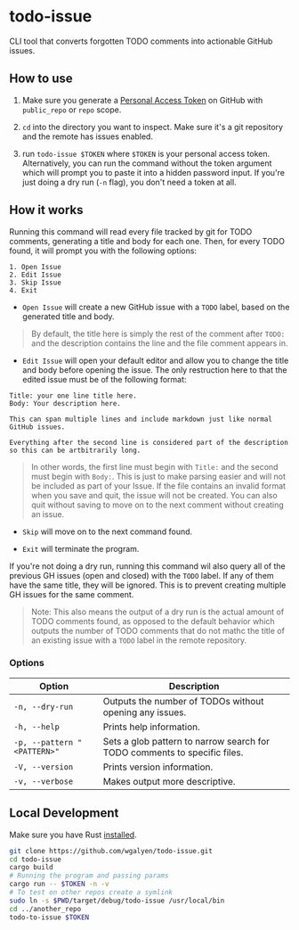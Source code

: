 # todo-issue

CLI tool that converts forgotten TODO comments into actionable GitHub issues.

## How to use

1. Make sure you generate a [Personal Access Token](https://github.com/settings/tokens/new) on GitHub with `public_repo` or `repo` scope.

2. `cd` into the directory you want to inspect. Make sure it's a git repository and the remote has issues enabled.

3. run `todo-issue $TOKEN` where `$TOKEN` is your personal access token. Alternatively, you can run the command without the token argument which will prompt you to paste it into a hidden password input. If you're just doing a dry run (`-n` flag), you don't need a token at all.

## How it works

Running this command will read every file tracked by git for TODO comments, generating a title and body for each one. Then, for every TODO found, it will prompt you with the following options:
```
1. Open Issue
2. Edit Issue
3. Skip Issue
4. Exit
```

- `Open Issue` will create a new GitHub issue with a `TODO` label, based on the generated title and body.

> By default, the title here is simply the rest of the comment after `TODO:` and the description contains the line and the file comment appears in.

- `Edit Issue` will open your default editor and allow you to change the title and body before opening the issue. The only restruction here to that the edited issue must be of the following format:
```
Title: your one line title here.
Body: Your description here.

This can span multiple lines and include markdown just like normal GitHub issues.

Everything after the second line is considered part of the description so this can be artbitrarily long.
```
> In other words, the first line must begin with `Title:` and the second must begin with `Body:`. This is just to make parsing easier and will not be included as part of your Issue. If the file contains an invalid format when you save and quit, the issue will not be created. You can also quit without saving to move on to the next comment without creating an issue.

- `Skip` will move on to the next command found.

- `Exit` will terminate the program.

If you're not doing a dry run, running this command wil also query all of the previous GH issues (open and closed) with the `TODO` label. If any of them have the same title, they will be ignored. This is to prevent creating multiple GH issues for the same comment.

> Note: This also means the output of a dry run is the actual amount of TODO comments found, as opposed to the default behavior which outputs the number of TODO comments that do not mathc the title of an existing issue with a `TODO` label in the remote repository.

### Options

| Option  | Description |
| ------------- | ------------- |
| `-n, --dry-run`  | Outputs the number of TODOs without opening any issues.  |
| `-h, --help` | Prints help information. |
| `-p, --pattern "<PATTERN>"` | Sets a glob pattern to narrow search for TODO comments to specific files. |
| `-V, --version` | Prints version information. |
| `-v, --verbose`  | Makes output more descriptive.  |

## Local Development
Make sure you have Rust [installed](https://www.rust-lang.org/tools/install).
```bash
git clone https://github.com/wgalyen/todo-issue.git
cd todo-issue
cargo build
# Running the program and passing params
cargo run -- $TOKEN -n -v
# To test on other repos create a symlink
sudo ln -s $PWD/target/debug/todo-issue /usr/local/bin
cd ../another_repo
todo-to-issue $TOKEN
```